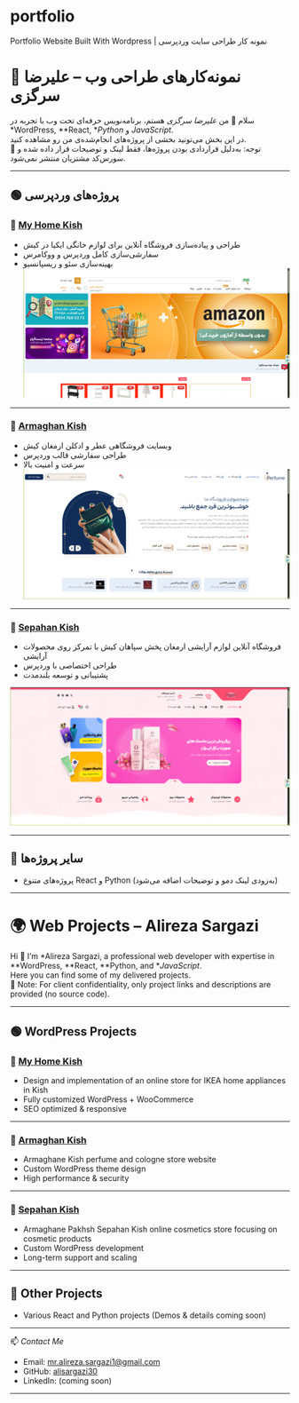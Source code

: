 # portfolio
Portfolio Website Built With Wordpress | نمونه کار طراحی سایت وردپرسی
# 📂 نمونه‌کارهای طراحی وب – علیرضا سرگزی

سلام 👋 من *علیرضا سرگزی* هستم، برنامه‌نویس حرفه‌ای تحت وب با تجربه در *WordPress, **React, **Python* و *JavaScript*.  
در این بخش می‌تونید بخشی از پروژه‌های انجام‌شده‌ی من رو مشاهده کنید.  
🔗 توجه: به‌دلیل قراردادی بودن پروژه‌ها، فقط لینک و توضیحات قرار داده شده و سورس‌کد مشتریان منتشر نمی‌شود.  

---

## 🟢 پروژه‌های وردپرسی

### 🛒 [My Home Kish](https://myhomekish.com)
- طراحی و پیاده‌سازی فروشگاه آنلاین برای لوازم خانگی ایکیا در کیش  
- سفارشی‌سازی کامل وردپرس و ووکامرس  
- بهینه‌سازی سئو و ریسپانسیو  
[![My Home Kish ScreenShot](myhomekish.png)](https://myhomekish.com)
---

### 🛒 [Armaghan Kish](https://armaghankish.ir)
- وبسایت فروشگاهی عطر و ادکلن ارمغان کیش   
- طراحی سفارشی قالب وردپرس  
- سرعت و امنیت بالا  
[![My Home Kish ScreenShot](armaghnakish.png)](https://armaghankish.ir)
---


### 🛒 [Sepahan Kish](https://sepahankish.com)
- فروشگاه آنلاین لوازم آرایشی ارمغان پخش سپاهان کیش با تمرکز روی محصولات آرایشی   
- طراحی اختصاصی با وردپرس  
- پشتیبانی و توسعه بلندمدت

[![My Home Kish ScreenShot](sepahankish.png)](https://sepahankish.com)

---

## 🔵 سایر پروژه‌ها
- پروژه‌های متنوع React و Python (به‌زودی لینک دمو و توضیحات اضافه می‌شود)  

---

# 🌍 Web Projects – Alireza Sargazi

Hi 👋 I’m *Alireza Sargazi, a professional web developer with expertise in **WordPress, **React, **Python, and **JavaScript*.  
Here you can find some of my delivered projects.  
🔗 Note: For client confidentiality, only project links and descriptions are provided (no source code).  

---

## 🟢 WordPress Projects

### 🛒 [My Home Kish](https://myhomekish.com)
- Design and implementation of an online store for IKEA home appliances in Kish 
- Fully customized WordPress + WooCommerce  
- SEO optimized & responsive  

---

### 🛒 [Armaghan Kish](https://armaghankish.ir)
- Armaghane Kish perfume and cologne store website 
- Custom WordPress theme design  
- High performance & security  

---


### 🛒 [Sepahan Kish](https://sepahankish.com)
- Armaghane Pakhsh Sepahan Kish online cosmetics store focusing on cosmetic products 
- Custom WordPress development  
- Long-term support and scaling  

---

## 🔵 Other Projects
- Various React and Python projects (Demos & details coming soon)  

---

📫 *Contact Me*  
- Email: [mr.alireza.sargazi1@gmail.com](mailto:mr.alireza.sargazi1@gmail.com)  
- GitHub: [alisargazi30](https://github.com/alisargazi30)  
- LinkedIn: (coming soon)  

---
